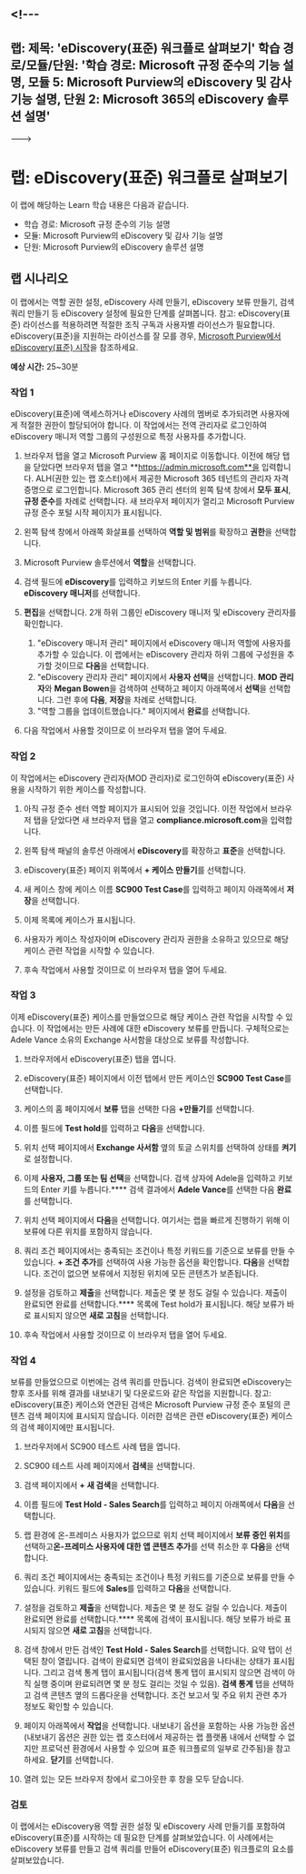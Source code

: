 &lt;!---
---
랩: 제목: 'eDiscovery(표준) 워크플로 살펴보기' 학습 경로/모듈/단원: '학습 경로: Microsoft 규정 준수의 기능 설명, 모듈 5: Microsoft Purview의 eDiscovery 및 감사 기능 설명, 단원 2: Microsoft 365의 eDiscovery 솔루션 설명'
---
--->

# 랩: eDiscovery(표준) 워크플로 살펴보기

이 랩에 해당하는 Learn 학습 내용은 다음과 같습니다.

- 학습 경로: Microsoft 규정 준수의 기능 설명
- 모듈: Microsoft Purview의 eDiscovery 및 감사 기능 설명
- 단원: Microsoft Purview의 eDiscovery 솔루션 설명

## 랩 시나리오

이 랩에서는 역할 권한 설정, eDiscovery 사례 만들기, eDiscovery 보류 만들기, 검색 쿼리 만들기 등 eDiscovery 설정에 필요한 단계를 살펴봅니다.  참고: eDiscovery(표준) 라이선스를 적용하려면 적절한 조직 구독과 사용자별 라이선스가 필요합니다. eDiscovery(표준)을 지원하는 라이선스를 잘 모를 경우, [Microsoft Purview에서 eDiscovery(표준) 시작](https://docs.microsoft.com/microsoft-365/compliance/get-started-core-ediscovery?view=o365-worldwide)을 참조하세요.

**예상 시간:** 25~30분

### 작업 1

eDiscovery(표준)에 액세스하거나 eDiscovery 사례의 멤버로 추가되려면 사용자에게 적절한 권한이 할당되어야 합니다. 이 작업에서는 전역 관리자로 로그인하여 eDiscovery 매니저 역할 그룹의 구성원으로 특정 사용자를 추가합니다.

1. 브라우저 탭을 열고 Microsoft Purview 홈 페이지로 이동합니다.  이전에 해당 탭을 닫았다면 브라우저 탭을 열고 **https://admin.microsoft.com**을 입력합니다. ALH(권한 있는 랩 호스터)에서 제공한 Microsoft 365 테넌트의 관리자 자격 증명으로 로그인합니다. Microsoft 365 관리 센터의 왼쪽 탐색 창에서 **모두 표시**, **규정 준수**를 차례로 선택합니다.  새 브라우저 페이지가 열리고 Microsoft Purview 규정 준수 포털 시작 페이지가 표시됩니다.  


1. 왼쪽 탐색 창에서 아래쪽 화살표를 선택하여 **역할 및 범위**를 확장하고 **권한**을 선택합니다.

1. Microsoft Purview 솔루션에서 **역할**을 선택합니다.

1. 검색 필드에 **eDiscovery**를 입력하고 키보드의 Enter 키를 누릅니다.  **eDiscovery 매니저**를 선택합니다.

1. **편집**을 선택합니다.  2개 하위 그룹인 eDiscovery 매니저 및 eDiscovery 관리자를 확인합니다.  
    1. "eDiscovery 매니저 관리" 페이지에서 eDiscovery 매니저 역할에 사용자를 추가할 수 있습니다. 이 랩에서는 eDiscovery 관리자 하위 그룹에 구성원을 추가할 것이므로 **다음**을 선택합니다.
    1. "eDiscovery 관리자 관리" 페이지에서 **사용자 선택**을 선택합니다. **MOD 관리자**와 **Megan Bowen**을 검색하여 선택하고 페이지 아래쪽에서 **선택**을 선택합니다. 그런 후에 **다음**, **저장**을 차례로 선택합니다.
    1. "역할 그룹을 업데이트했습니다." 페이지에서 **완료**를 선택합니다.

1. 다음 작업에서 사용할 것이므로 이 브라우저 탭을 열어 두세요.

### 작업 2

이 작업에서는 eDiscovery 관리자(MOD 관리자)로 로그인하여 eDiscovery(표준) 사용을 시작하기 위한 케이스를 작성합니다.

1. 아직 규정 준수 센터 역할 페이지가 표시되어 있을 것입니다. 이전 작업에서 브라우저 탭을 닫았다면 새 브라우저 탭을 열고 **compliance.microsoft.com**을 입력합니다.

1. 왼쪽 탐색 패널의 솔루션 아래에서 **eDiscovery**를 확장하고 **표준**을 선택합니다.

1. eDiscovery(표준) 페이지 위쪽에서 **+ 케이스 만들기**를 선택합니다.

1. 새 케이스 창에 케이스 이름 **SC900 Test Case**를 입력하고 페이지 아래쪽에서 **저장**을 선택합니다.

1. 이제 목록에 케이스가 표시됩니다.

1. 사용자가 케이스 작성자이며 eDiscovery 관리자 권한을 소유하고 있으므로 해당 케이스 관련 작업을 시작할 수 있습니다.  

1. 후속 작업에서 사용할 것이므로 이 브라우저 탭을 열어 두세요.

### 작업 3

이제 eDiscovery(표준) 케이스를 만들었으므로 해당 케이스 관련 작업을 시작할 수 있습니다.  이 작업에서는 만든 사례에 대한 eDiscovery 보류를 만듭니다.  구체적으로는 Adele Vance 소유의 Exchange 사서함을 대상으로 보류를 작성합니다.

1. 브라우저에서 eDiscovery(표준) 탭을 엽니다.

1. eDiscovery(표준) 페이지에서 이전 탭에서 만든 케이스인 **SC900 Test Case**를 선택합니다.

1. 케이스의 홈 페이지에서 **보류** 탭을 선택한 다음 **+만들기**를 선택합니다.

1. 이름 필드에 **Test hold**를 입력하고 **다음**을 선택합니다.

1. 위치 선택 페이지에서 **Exchange 사서함** 옆의 토글 스위치를 선택하여 상태를 **켜기**로 설정합니다.  

1. 이제 **사용자, 그룹 또는 팀 선택**을 선택합니다.  검색 상자에 Adele을 입력하고 키보드의 Enter 키를 누릅니다.**** 검색 결과에서 **Adele Vance**를 선택한 다음 **완료**를 선택합니다.

1. 위치 선택 페이지에서 **다음**을 선택합니다.  여기서는 랩을 빠르게 진행하기 위해 이 보류에 다른 위치를 포함하지 않습니다.

1. 쿼리 조건 페이지에서는 충족되는 조건이나 특정 키워드를 기준으로 보류를 만들 수 있습니다. **+ 조건 추가**를 선택하여 사용 가능한 옵션을 확인합니다.  **다음**을 선택합니다. 조건이 없으면 보류에서 지정된 위치에 모든 콘텐츠가 보존됩니다.

1. 설정을 검토하고 **제출**을 선택합니다. 제출은 몇 분 정도 걸릴 수 있습니다. 제출이 완료되면 완료를 선택합니다.****  목록에 Test hold가 표시됩니다.  해당 보류가 바로 표시되지 않으면 **새로 고침**을 선택합니다.

1. 후속 작업에서 사용할 것이므로 이 브라우저 탭을 열어 두세요.

### 작업 4

보류를 만들었으므로 이번에는 검색 쿼리를 만듭니다.  검색이 완료되면 eDiscovery는 향후 조사를 위해 결과를 내보내기 및 다운로드와 같은 작업을 지원합니다.   참고: eDiscovery(표준) 케이스와 연관된 검색은 Microsoft Purview 규정 준수 포털의 콘텐츠 검색 페이지에 표시되지 않습니다. 이러한 검색은 관련 eDiscovery(표준) 케이스의 검색 페이지에만 표시됩니다.

1. 브라우저에서 SC900 테스트 사례 탭을 엽니다.

1. SC900 테스트 사례 페이지에서 **검색**을 선택합니다.

1. 검색 페이지에서 **+ 새 검색**을 선택합니다.

1. 이름 필드에 **Test Hold - Sales Search**를 입력하고 페이지 아래쪽에서 **다음**을 선택합니다.

1. 랩 환경에 온-프레미스 사용자가 없으므로 위치 선택 페이지에서 **보류 중인 위치**를 선택하고**온-프레미스 사용자에 대한 앱 콘텐츠 추가**를 선택 취소한 후 **다음**을 선택합니다.

1. 쿼리 조건 페이지에서는 충족되는 조건이나 특정 키워드를 기준으로 보류를 만들 수 있습니다. 키워드 필드에 **Sales**를 입력하고 **다음**을 선택합니다.

1. 설정을 검토하고 **제출**을 선택합니다. 제출은 몇 분 정도 걸릴 수 있습니다. 제출이 완료되면 완료를 선택합니다.****  목록에 검색이 표시됩니다.  해당 보류가 바로 표시되지 않으면 **새로 고침**을 선택합니다.

1. 검색 창에서 만든 검색인 **Test Hold - Sales Search**를 선택합니다.  요약 탭이 선택된 창이 열립니다.  검색이 완료되면 검색이 완료되었음을 나타내는 상태가 표시됩니다.  그리고 검색 통계 탭이 표시됩니다(검색 통계 탭이 표시되지 않으면 검색이 아직 실행 중이며 완료되려면 몇 분 정도 걸리는 것일 수 있음).  **검색 통계** 탭을 선택하고 검색 콘텐츠 옆의 드롭다운을 선택합니다.  조건 보고서 및 주요 위치 관련 추가 정보도 확인할 수 있습니다.  

1. 페이지 아래쪽에서 **작업**을 선택합니다.  내보내기 옵션을 포함하는 사용 가능한 옵션(내보내기 옵션은 권한 있는 랩 호스터에서 제공하는 랩 플랫폼 내에서 선택할 수 없지만 프로덕션 환경에서 사용할 수 있으며 표준 워크플로의 일부로 간주됨)을 참고하세요. **닫기**를 선택합니다.

1. 열려 있는 모든 브라우저 창에서 로그아웃한 후 창을 모두 닫습니다.

### 검토

이 랩에서는 eDiscovery용 역할 권한 설정 및 eDiscovery 사례 만들기를 포함하여 eDiscovery(표준)를 시작하는 데 필요한 단계를 살펴보았습니다.  이 사례에서는 eDiscovery 보류를 만들고 검색 쿼리를 만들어 eDiscovery(표준) 워크플로의 요소를 살펴보았습니다.
